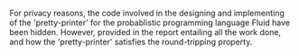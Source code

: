 For privacy reasons, the code involved in the designing and implementing of the 'pretty-printer' for the probablistic programming language Fluid have been hidden. However, provided in the report entailing all the work done, and how the 'pretty-printer' satisfies the round-tripping property.
